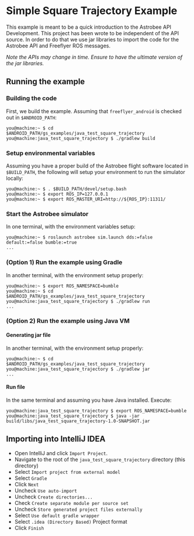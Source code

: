 # Simple Square Trajectory Example

This example is meant to be a quick introduction to the Astrobee API 
Development. This project has been wrote to be independent of the
API source. In order to do that we use jar libraries to import
the code for the Astrobee API and Freeflyer ROS messages.

*Note the APIs may change in time. Ensure to have the ultimate version of the
jar libraries.*

## Running the example

### Building the code

First, we build the example. Assuming that `freeflyer_android` is checked out 
in `$ANDROID_PATH`:

    you@machine:~ $ cd $ANDROID_PATH/gs_examples/java_test_square_trajectory
    you@machine:java_test_square_trajectory $ ./gradlew build

### Setup environmental variables

Assuming you have a proper build of the Astrobee flight software located in
`$BUILD_PATH`, the following will setup your environment to run the simulator
locally:

    you@machine:~ $ . $BUILD_PATH/devel/setup.bash
    you@machine:~ $ export ROS_IP=127.0.0.1
    you@machine:~ $ export ROS_MASTER_URI=http://${ROS_IP}:11311/

### Start the Astrobee simulator

In one terminal, with the environment variables setup:

    you@machine:~ $ roslaunch astrobee sim.launch dds:=false default:=false bumble:=true
    ...

### (Option 1) Run the example using Gradle

In another terminal, with the environment setup properly:

    you@machine:~ $ export ROS_NAMESPACE=bumble
    you@machine:~ $ cd $ANDROID_PATH/gs_examples/java_test_square_trajectory
    you@machine:java_test_square_trajectory $ ./gradlew run
    ...

### (Option 2) Run the example using Java VM

#### Generating jar file

In another terminal, with the environment setup properly:

    you@machine:~ $ cd $ANDROID_PATH/gs_examples/java_test_square_trajectory
    you@machine:java_test_square_trajectory $ ./gradlew jar
    ...

#### Run file

In the same terminal and assuming you have Java installed. Execute:

    you@machine:java_test_square_trajectory $ export ROS_NAMESPACE=bumble
    you@machine:java_test_square_trajectory $ java -jar build/libs/java_test_square_trajectory-1.0-SNAPSHOT.jar

## Importing into IntelliJ IDEA

 * Open IntelliJ and click `Import Project`.
 * Navigate to the root of the `java_test_square_trajectory` directory (this directory)
 * Select `Import project from external model`
 * Select `Gradle`
 * Click `Next`
 * Uncheck `Use auto-import`
 * Uncheck `Create directories...`
 * Check `Create separate module per source set`
 * Uncheck `Store generated project files externally`
 * Select `Use default gradle wrapper`
 * Select `.idea (Directory Based)` Project format
 * Click `Finish`

